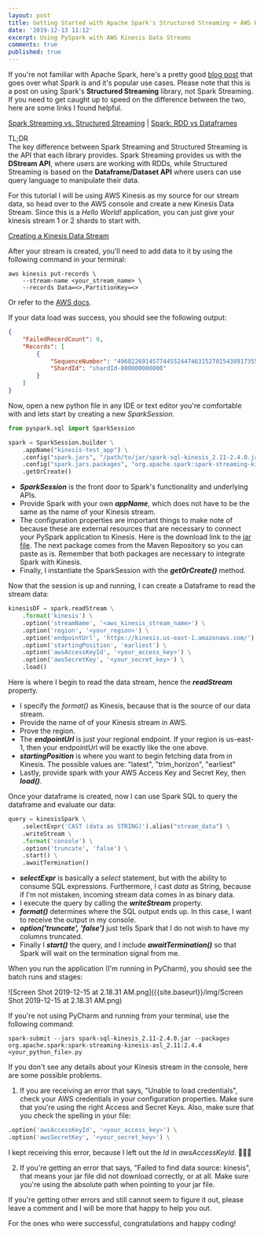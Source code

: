 ```yaml
---
layout: post
title: Getting Started with Apache Spark's Structured Streaming + AWS Kinesis
date: '2019-12-13 11:12'
excerpt: Using PySpark with AWS Kinesis Data Streams
comments: true
published: true
---
```

If you're not familiar with Apache Spark, here's a pretty good [blog post](https://mapr.com/blog/spark-101-what-it-what-it-does-and-why-it-matters/) that goes over what Spark is and it's popular use cases. Please note that this is a post on using Spark's **Structured Streaming** library, not Spark Streaming. If you need to get caught up to speed on the difference between the two, here are some links I found helpful.

[Spark Streaming vs. Structured Streaming](https://dzone.com/articles/spark-streaming-vs-structured-streaming) | 
[Spark: RDD vs Dataframes](https://blog.knoldus.com/spark-rdd-vs-dataframes/)

TL;DR  
The key difference between Spark Streaming and Structured Streaming is the API that each library provides. Spark Streaming provides us with the **DStream API**, where users are working with RDDs, while Structured Streaming is based on the **Dataframe/Dataset API** where users can use query language to manipulate their data.

For this tutorial I will be using AWS Kinesis as my source for our stream data, so head over to the AWS console and create a new Kinesis Data Stream. Since this is a _Hello World!_ application, you can just give your kinesis stream 1 or 2 shards to start with.

[Creating a Kinesis Data Stream](https://docs.aws.amazon.com/streams/latest/dev/amazon-kinesis-streams.html)

After your stream is created, you'll need to add data to it by using the following command in your terminal:

```terminal
aws kinesis put-records \
    --stream-name <your_stream_name> \
    --records Data=<>,PartitionKey=<>
```  
Or refer to the [AWS docs](https://docs.aws.amazon.com/cli/latest/reference/kinesis/put-records.html).

If your data load was success, you should see the following output:

```json
{
    "FailedRecordCount": 0,
    "Records": [
        {
            "SequenceNumber": "49602269145774455244746315270154389173555084512406274050",
            "ShardId": "shardId-000000000000"
        }
    ]
}
```

Now, open a new python file in any IDE or text editor you're comfortable with and lets start by creating a new _SparkSession_.

```python
from pyspark.sql import SparkSession

spark = SparkSession.builder \
    .appName("kinesis-test_app") \
    .config("spark.jars", "/path/to/jar/spark-sql-kinesis_2.11-2.4.0.jar") \
    .config("spark.jars.packages", "org.apache.spark:spark-streaming-kinesis-asl_2.11:2.4.4") \
    .getOrCreate()
```  

- _**SparkSession**_ is the front door to Spark's functionality and underlying APIs.  
- Provide Spark with your own _**appName**_, which does not have to be the same as the name of your Kinesis stream.
- The configuration properties are important things to make note of because these are external resources that are necessary to connect your PySpark application to Kinesis. Here is the download link to the <a href="https://github.com/mattwith2tees/pyspark_kinesis/blob/master/spark-sql-kinesis_2.11-2.4.0.jar" download="spark-sql-kinesis">jar file</a>. The next package comes from the Maven Repository so you can paste as is. Remember that both packages are necessary to integrate Spark with Kinesis.
- Finally, I instantiate the SparkSession with the _**getOrCreate()**_ method.

Now that the session is up and running, I can create a Dataframe to read the stream data:

```python
kinesisDF = spark.readStream \
    .format('kinesis') \
    .option('streamName', '<aws_kinesis_stream_name>') \
    .option('region', '<your_region>') \
    .option('endpointUrl', 'https://kinesis.us-east-1.amazonaws.com/') \
    .option('startingPosition', 'earliest') \
    .option('awsAccessKeyId', '<your_access_key>') \
    .option('awsSecretKey', '<your_secret_key>') \
    .load()
```
 
Here is where I begin to read the data stream, hence the _**readStream**_ property.
- I specify the _format()_ as Kinesis, because that is the source of our data stream.
- Provide the name of of your Kinesis stream in AWS.
- Prove the region.
- The _**endpointUrl**_ is just your regional endpoint. If your region is us-east-1, then your endpointUrl will be exactly like the one above.
- _**startingPosition**_ is where you want to begin fetching data from in Kinesis. The possible values are: "latest", "trim_horizon", "earliest"
- Lastly, provide spark with your AWS Access Key and Secret Key, then _**load()**_.

Once your dataframe is created, now I can use Spark SQL to query the dataframe and evaluate our data:

```python
query = kinesisSpark \
    .selectExpr('CAST (data as STRING)').alias("stream_data") \
    .writeStream \
    .format('console') \
    .option('truncate', 'false') \
    .start() \
    .awaitTermination()
```

- _**selectExpr**_ is basically a _select_ statement, but with the ability to consume SQL expressions. Furthermore, I cast _data_ as String, because if I'm not mistaken, incoming stream data comes in as binary data.
- I execute the query by calling the _**writeStream**_ property.
- _**format()**_ determines where the SQL output ends up. In this case, I want to receive the output in my console.
- _**option('truncate', 'false')**_ just tells Spark that I do not wish to have my columns truncated.
- Finally I _**start()**_ the query, and I include _**awaitTermination()**_ so that Spark will wait on the termination signal from me.

When you run the application (I'm running in PyCharm), you should see the batch runs and stages:

![Screen Shot 2019-12-15 at 2.18.31 AM.png]({{site.baseurl}}/img/Screen Shot 2019-12-15 at 2.18.31 AM.png)

If you're not using PyCharm and running from your terminal, use the following command:

```
spark-submit --jars spark-sql-kinesis_2.11-2.4.0.jar --packages org.apache.spark:spark-streaming-kinesis-asl_2.11:2.4.4 <your_python_file>.py
```

If you don't see any details about your Kinesis stream in the console, here are some possible problems.

1. If you are receiving an error that says, "Unable to load credentials", check your AWS credentials in your configuration properties. Make sure that you're using the right Access and Secret Keys. Also, make sure that you check the spelling in your file:  

```python
.option('awsAccessKeyId', '<your_access_key>') \
.option('awsSecretKey', '<your_secret_key>') \
```
I kept receiving this error, because I left out the _Id_ in _awsAccessKeyId_. 🤦🏾‍♂️

2. If you're getting an error that says, "Failed to find data source: kinesis", that means your jar file did not download correctly, or at all. Make sure you're using the absolute path when pointing to your jar file.

If you're getting other errors and still cannot seem to figure it out, please leave a comment and I will be more that happy to help you out.

For the ones who were successful, congratulations and happy coding!


